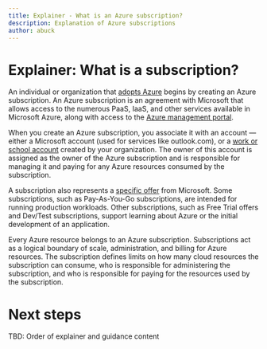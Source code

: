 ```yaml
---
title: Explainer - What is an Azure subscription?
description: Explanation of Azure subscriptions
author: abuck
---
```


# Explainer: What is a subscription?

An individual or organization that [adopts Azure](https://azure.microsoft.com/en-us/get-started/) begins by creating an Azure subscription. An Azure subscription is an agreement with Microsoft that allows access to the numerous PaaS, IaaS, and other services available in Microsoft Azure, along with access to the [Azure management portal](https://portal.azure.com). 

When you create an Azure subscription, you associate it with an account &mdash; either a Microsoft account (used for services like outlook.com), or a [work or school account](https://docs.microsoft.com/en-us/azure/active-directory/sign-up-organization) created by your organization. The owner of this account is assigned as the owner of the Azure subscription and is responsible for managing it and paying for any Azure resources consumed by the subscription.

A subscription also represents a [specific offer](https://azure.microsoft.com/en-us/support/legal/offer-details/) from Microsoft. Some subscriptions, such as Pay-As-You-Go subscriptions, are intended for running production workloads. Other subscriptions, such as Free Trial offers and Dev/Test subscriptions, support learning about Azure or the initial development of an application.  

Every Azure resource belongs to an Azure subscription. Subscriptions act as a logical boundary of scale, administration, and billing for Azure resources. The subscription defines limits on how many cloud resources the subscription can consume, who is responsible for administering the subscription, and who is responsible for paying for the resources used by the subscription.

# Next steps

TBD: Order of explainer and guidance content

